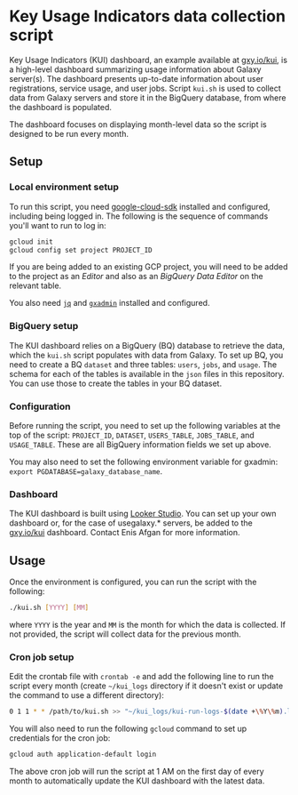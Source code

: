 # Key Usage Indicators data collection script

Key Usage Indicators (KUI) dashboard, an example available at
[gxy.io/kui](https://gxy.io/kui), is a high-level dashboard summarizing usage
information about Galaxy server(s). The dashboard presents up-to-date
information about user registrations, service usage, and user jobs. Script
`kui.sh` is used to collect data from Galaxy servers and store it in the
BigQuery database, from where the dashboard is populated.

The dashboard focuses on displaying month-level data so the script is designed
to be run every month.

## Setup

### Local environment setup

To run this script, you need
[google-cloud-sdk](https://cloud.google.com/sdk/docs/install) installed and
configured, including being logged in. The following is the sequence of commands
you'll want to run to log in:

```bash
gcloud init
gcloud config set project PROJECT_ID
```

If you are being added to an existing GCP project, you will need to be added to the project as an *Editor* and also as an *BigQuery Data Editor* on the relevant table.

You also need [`jq`](https://jqlang.github.io/jq/) and
[`gxadmin`](https://github.com/galaxyproject/gxadmin) installed and configured.

### BigQuery setup

The KUI dashboard relies on a BigQuery (BQ) database to retrieve the data, which
the `kui.sh` script populates with data from Galaxy. To set up BQ, you need to
create a BQ `dataset` and three tables: `users`, `jobs`, and `usage`. The schema
for each of the tables is available in the `json` files in this repository. You
can use those to create the tables in your BQ dataset.

### Configuration

Before running the script, you need to set up the following variables at the top
of the script: `PROJECT_ID`, `DATASET`, `USERS_TABLE`, `JOBS_TABLE`, and
`USAGE_TABLE`. These are all BigQuery information fields we set up above.

You may also need to set the following environment variable for gxadmin:
`export PGDATABASE=galaxy_database_name`.

### Dashboard

The KUI dashboard is built using [Looker
Studio](https://lookerstudio.google.com/). You can set up your own dashboard or,
for the case of usegalaxy.* servers, be added to the
[gxy.io/kui](https://gxy.io/kui) dashboard. Contact Enis Afgan for more
information.

## Usage

Once the environment is configured, you can run the script with the following:

```bash
./kui.sh [YYYY] [MM]
```

where `YYYY` is the year and `MM` is the month for which the data is collected.
If not provided, the script will collect data for the previous month.

### Cron job setup

Edit the crontab file with `crontab -e` and add the following line to run the
script every month (create `~/kui_logs` directory if it doesn't exist or update
the command to use a different directory):

```bash
0 1 1 * * /path/to/kui.sh >> "~/kui_logs/kui-run-logs-$(date +\%Y\%m).log"
```

You will also need to run the following `gcloud` command to set up credentials
for the cron job:

```bash
gcloud auth application-default login
```

The above cron job will run the script at 1 AM on the first day of every month
to automatically update the KUI dashboard with the latest data.
